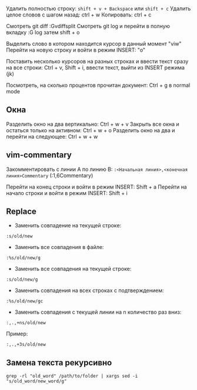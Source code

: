 Удалить полностью строку: `shift + v + Backspace` или `shift + c`
Удалить целое словов с шагом назад: ctrl + w
Копировать: ctrl + c

Смотреть git diff :Gvdiffsplit
Смотреть git log и перейти в полную вкладку :G log затем shift + o

Выделить слово в котором находится курсор в данный момент "viw"
Перейти на новую строку и войти в режим INSERT: "o"

Поставить несколько курсоров на разных строках и ввести текст сразу на все строки: Ctrl + v, Shift + i, ввести текст, выйти из INSERT режима (jk)

Посмотреть, на сколько процентов прочитан документ: Ctrl + g в normal mode

## Окна
Разделить окно на два вертикально: Ctrl + w + v
Закрыть все окна и остаться только на активном: Ctrl + w + o
Разделить окно на два и перейти на следующее: Ctrl + w + w

## vim-commentary
Закомментировать с линии A по линию B: `:<Начальная линия>,<конечная линия>Commentary` (:1,6Commentary)

Перейти на конец строки и войти в режим INSERT: Shift + a
Перейти на начало строки и войти в режим INSERT: Shift + i

## Replace
- Заменить совпадение на текущей строке:
```
:s/old/new
```
- Заменить все совпадения в файле:
```
:%s/old/new/g
```
- Заменить все совпадения на текущей строке:
```
:s/old/new/g
```
- Заменить совпадения на всех строках с подтверждением:
```
:%s/old/new/gc
```
- Заменить совпадения с текущей линии на n количество раз вниз:
```
:,.,+ns/old/new
```
Пример:
```
:,.,+3s/old/new
```

## Замена текста рекурсивно
`grep -rl "old_word" /path/to/folder | xargs sed -i "s/old_word/new_word/g"`
